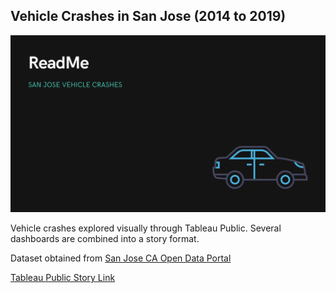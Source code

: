 ## Vehicle Crashes in San Jose (2014 to 2019)

![](Image.png)

Vehicle crashes explored visually through Tableau Public. Several dashboards are combined into a story format. 

Dataset obtained from [San Jose CA Open Data Portal](https://data.sanjoseca.gov/dataset/crashes-data)

[Tableau Public Story Link](https://data.sanjoseca.gov/dataset/crashes-data)

